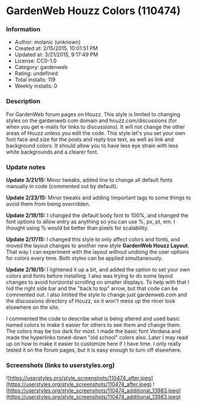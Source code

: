 # GardenWeb Houzz Colors (110474)

### Information
- Author: molanic (unknown)
- Created at: 2/15/2015, 10:01:51 PM
- Updated at: 3/21/2015, 9:17:49 PM
- License: CC0-1.0
- Category: gardenweb
- Rating: undefined
- Total installs: 119
- Weekly installs: 0


### Description
For GardenWeb forum pages on Houzz. This style is limited to changing styles on the gardenweb.com domain and houzz.com/discussions (for when you get e-mails for links to discussions). It will not change the other areas of Houzz unless you edit the code. This style let's you set your own font face and size for the posts and reply box text, as well as link and background colors. It should allow you to have less eye strain with less white backgrounds and a clearer font.

### Update notes
<b>Update 3/21/15:</b> Minor tweaks, added line to change all default fonts manually in code (commented out by default).

<b>Update 2/23/15:</b> Minor tweaks and adding !important tags to some things to avoid them from being overridden.

<b>Update 2/18/15:</b> I changed the default body font to 100%, and changed the font options to allow entry as anything so you can use %, px, pt, em. I thought using % would be better than pixels for scalability.

<b>Update 2/17/15:</b> I changed this style to only affect colors and fonts, and moved the layout changes to another new style <b>GardenWeb Houzz Layout</b>. That way I can experiment with the layout without undoing the user options for colors every time. Both styles can be applied simultaneously.

<b>Update 2/16/15:</b> I lightened it up a bit, and added the option to set your own colors and fonts before installing. I also was trying to do some layout changes to avoid horizontal scrolling on smaller displays. To help with that I hid the right side bar and the "back to top" arrow,  but that code can be commented out. I also limited the style to change just gardenweb.com and the discussions directory of Houzz, so it won't mess up the nicer look elsewhere on the site.

I commented the code to describe what is being altered and used basic named colors to make it easier for others to see them and change them. The colors may be too dark for most. I made the basic font Verdana and made the hyperlinks toned-down "old school" colors also. Later I may read up on how to make it easier to customize here if I have time. I only really tested it on the forum pages, but it is easy enough to turn off elsewhere.

### Screenshots (links to userstyles.org)
![https://userstyles.org/style_screenshots/110474_after.jpeg](https://userstyles.org/style_screenshots/110474_after.jpeg)
![https://userstyles.org/style_screenshots/110474_additional_13983.jpeg](https://userstyles.org/style_screenshots/110474_additional_13983.jpeg)

